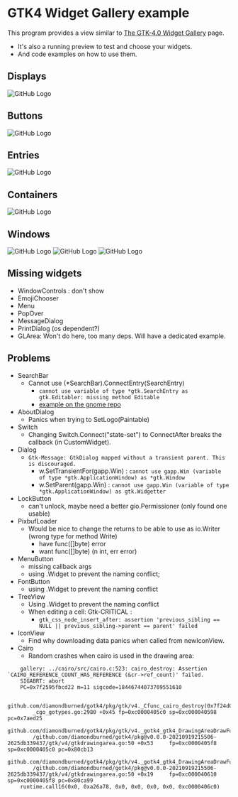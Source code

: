 # GTK4 Widget Gallery example

This program provides a view similar to [The GTK-4.0 Widget Gallery](https://docs.gtk.org/gtk4/visual_index.html) page.
* It's also a running preview to test and choose your widgets.
* And code examples on how to use them.

## Displays
![GitHub Logo](https://raw.githubusercontent.com/gtkool4/assets/master/widgetimg/gallery-displays-20210919-1.png)
## Buttons
![GitHub Logo](https://raw.githubusercontent.com/gtkool4/assets/master/widgetimg/gallery-buttons-20210919-1.png)
## Entries
![GitHub Logo](https://raw.githubusercontent.com/gtkool4/assets/master/widgetimg/gallery-entries-20210919-1.png)
## Containers
![GitHub Logo](https://raw.githubusercontent.com/gtkool4/assets/master/widgetimg/gallery-containers-20210919-1.png)
## Windows
![GitHub Logo](https://raw.githubusercontent.com/gtkool4/assets/master/widgetimg/gallery-windows1-20210919-1.png)
![GitHub Logo](https://raw.githubusercontent.com/gtkool4/assets/master/widgetimg/gallery-windows2-20210919-1.png)
![GitHub Logo](https://raw.githubusercontent.com/gtkool4/assets/master/widgetimg/gallery-windows3-20210919-1.png)


## Missing widgets

* WindowControls : don't show
* EmojiChooser
* Menu
* PopOver
* MessageDialog
* PrintDialog (os dependent?)
* GLArea: Won't do here, too many deps. Will have a dedicated example.
 

## Problems

* SearchBar
  * Cannot use (*SearchBar).ConnectEntry(SearchEntry)
    * `cannot use variable of type *gtk.SearchEntry as gtk.Editabler: missing method Editable`
    * [example on the gnome repo](https:itlab.gnome.org/GNOME/gtk/-/blob/master/examples/search-bar.c)
* AboutDialog
  * Panics when trying to SetLogo(Paintable)
* Switch
  * Changing Switch.Connect("state-set") to ConnectAfter breaks the callback (in CustomWidget).
* Dialog
  * `Gtk-Message: GtkDialog mapped without a transient parent. This is discouraged.`
    * w.SetTransientFor(gapp.Win) : `cannot use gapp.Win (variable of type *gtk.ApplicationWindow) as *gtk.Window`
    * w.SetParent(gapp.Win) : `cannot use gapp.Win (variable of type *gtk.ApplicationWindow) as gtk.Widgetter`
* LockButton
  * can't unlock, maybe need a better gio.Permissioner (only found one usable)
* PixbufLoader
  * Would be nice to change the returns to be able to use as io.Writer (wrong type for method Write)
    * have func([]byte) error
    * want func([]byte) (n int, err error)
* MenuButton
  * missing callback args
  * using .Widget to prevent the naming conflict;
* FontButton
  * using .Widget to prevent the naming conflict
* TreeView
  * Using .Widget to prevent the naming conflict
  * When editing a cell: Gtk-CRITICAL :
     * `gtk_css_node_insert_after: assertion 'previous_sibling == NULL || previous_sibling->parent == parent' failed`
* IconView
  * Find why downloading data panics when called from newIconView.
* Cairo
  * Random crashes when cairo is used in the drawing area:
```
    gallery: ../cairo/src/cairo.c:523: cairo_destroy: Assertion `CAIRO_REFERENCE_COUNT_HAS_REFERENCE (&cr->ref_count)' failed.
    SIGABRT: abort
    PC=0x7f2595fbcd22 m=11 sigcode=18446744073709551610
    
    github.com/diamondburned/gotk4/pkg/gtk/v4._Cfunc_cairo_destroy(0x7f24d00093e0)
    	_cgo_gotypes.go:2980 +0x45 fp=0xc0000405c0 sp=0xc000040598 pc=0x7aed25
    github.com/diamondburned/gotk4/pkg/gtk/v4._gotk4_gtk4_DrawingAreaDrawFunc.func1.1(0xc000040620)
    	/github.com/diamondburned/gotk4/pkg@v0.0.0-20210919215506-2625db339437/gtk/v4/gtkdrawingarea.go:50 +0x53     fp=0xc0000405f8 sp=0xc0000405c0 pc=0x80cb13
    github.com/diamondburned/gotk4/pkg/gtk/v4._gotk4_gtk4_DrawingAreaDrawFunc.func1(0x178)
    	/github.com/diamondburned/gotk4/pkg@v0.0.0-20210919215506-2625db339437/gtk/v4/gtkdrawingarea.go:50 +0x19     fp=0xc000040610 sp=0xc0000405f8 pc=0x80ca99
    runtime.call16(0x0, 0xa26a78, 0x0, 0x0, 0x0, 0x0, 0xc0000406c0)
```